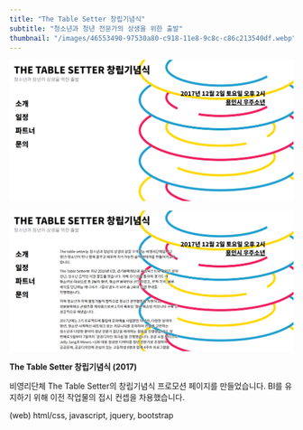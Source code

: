 ```yaml
---
title: "The Table Setter 창립기념식"
subtitle: "청소년과 청년 전문가의 상생을 위한 출발"
thumbnail: "/images/46553490-97530a80-c918-11e8-9c8c-c86c213540df.webp"
---
```


![](/images/46553490-97530a80-c918-11e8-9c8c-c86c213540df.webp)

![](/images/46553489-96ba7400-c918-11e8-9cbc-e80fa1e84bcd.webp)

**The Table Setter 창립기념식 (2017)**

비영리단체 The Table Setter의 창립기념식 프로모션 페이지를 만들었습니다. BI를 유지하기 위해 이전 작업물의 접시 컨셉을 차용했습니다.

(web) html/css, javascript, jquery, bootstrap
